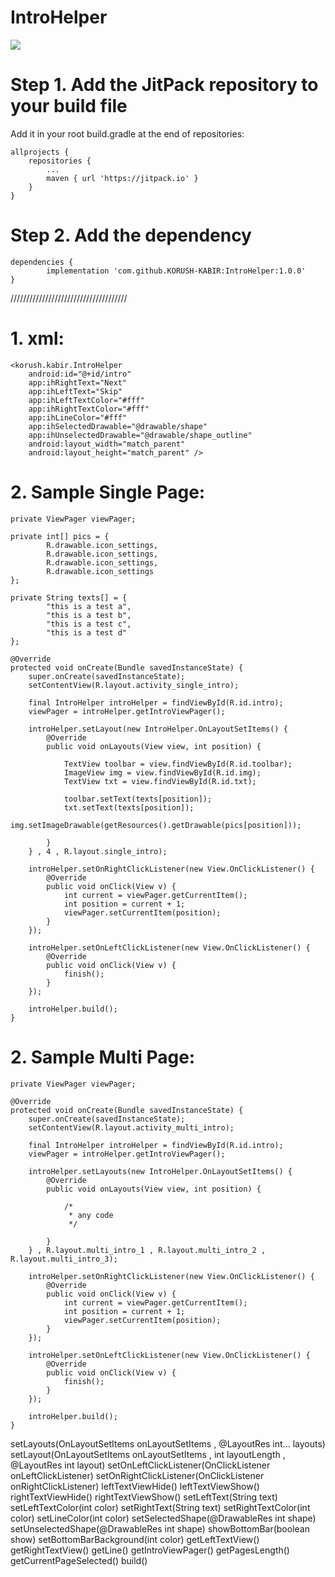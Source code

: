 # IntroHelper

[![](https://jitpack.io/v/KORUSH-KABIR/IntroHelper.svg)](https://jitpack.io/#KORUSH-KABIR/IntroHelper)

# Step 1. Add the JitPack repository to your build file 

Add it in your root build.gradle at the end of repositories:

	allprojects {
		repositories {
			...
			maven { url 'https://jitpack.io' }
		}
	}
  
  # Step 2. Add the dependency
  
  	dependencies {
	        implementation 'com.github.KORUSH-KABIR:IntroHelper:1.0.0'
	}
	

/////////////////////////////////////


# 1. xml:

    <korush.kabir.IntroHelper
        android:id="@+id/intro"
        app:ihRightText="Next"
        app:ihLeftText="Skip"
        app:ihLeftTextColor="#fff"
        app:ihRightTextColor="#fff"
        app:ihLineColor="#fff"
        app:ihSelectedDrawable="@drawable/shape"
        app:ihUnselectedDrawable="@drawable/shape_outline"
        android:layout_width="match_parent"
        android:layout_height="match_parent" />


# 2. Sample Single Page:

    private ViewPager viewPager;
    
    private int[] pics = {
            R.drawable.icon_settings,
            R.drawable.icon_settings,
            R.drawable.icon_settings,
            R.drawable.icon_settings
    };

    private String texts[] = {
            "this is a test a",
            "this is a test b",
            "this is a test c",
            "this is a test d"
    };

    @Override
    protected void onCreate(Bundle savedInstanceState) {
        super.onCreate(savedInstanceState);
        setContentView(R.layout.activity_single_intro);

        final IntroHelper introHelper = findViewById(R.id.intro);
        viewPager = introHelper.getIntroViewPager();

        introHelper.setLayout(new IntroHelper.OnLayoutSetItems() {
            @Override
            public void onLayouts(View view, int position) {

                TextView toolbar = view.findViewById(R.id.toolbar);
                ImageView img = view.findViewById(R.id.img);
                TextView txt = view.findViewById(R.id.txt);

                toolbar.setText(texts[position]);
                txt.setText(texts[position]);
                img.setImageDrawable(getResources().getDrawable(pics[position]));
		
            }
        } , 4 , R.layout.single_intro);

        introHelper.setOnRightClickListener(new View.OnClickListener() {
            @Override
            public void onClick(View v) {
                int current = viewPager.getCurrentItem();
                int position = current + 1;
                viewPager.setCurrentItem(position);
            }
        });

        introHelper.setOnLeftClickListener(new View.OnClickListener() {
            @Override
            public void onClick(View v) {
                finish();
            }
        });

        introHelper.build();
    }


# 2. Sample Multi Page:

    private ViewPager viewPager;

    @Override
    protected void onCreate(Bundle savedInstanceState) {
        super.onCreate(savedInstanceState);
        setContentView(R.layout.activity_multi_intro);

        final IntroHelper introHelper = findViewById(R.id.intro);
        viewPager = introHelper.getIntroViewPager();

        introHelper.setLayouts(new IntroHelper.OnLayoutSetItems() {
            @Override
            public void onLayouts(View view, int position) {

                /*
                 * any code
                 */
		 
            }
        } , R.layout.multi_intro_1 , R.layout.multi_intro_2 , R.layout.multi_intro_3);

        introHelper.setOnRightClickListener(new View.OnClickListener() {
            @Override
            public void onClick(View v) {
                int current = viewPager.getCurrentItem();
                int position = current + 1;
                viewPager.setCurrentItem(position);
            }
        });

        introHelper.setOnLeftClickListener(new View.OnClickListener() {
            @Override
            public void onClick(View v) {
                finish();
            }
        });

        introHelper.build();
    }


setLayouts(OnLayoutSetItems onLayoutSetItems , @LayoutRes int... layouts)
setLayout(OnLayoutSetItems onLayoutSetItems , int layoutLength , @LayoutRes int layout)
setOnLeftClickListener(OnClickListener onLeftClickListener)
setOnRightClickListener(OnClickListener onRightClickListener)
leftTextViewHide()
leftTextViewShow()
rightTextViewHide()
rightTextViewShow()
setLeftText(String text)
setLeftTextColor(int color)
setRightText(String text)
setRightTextColor(int color)
setLineColor(int color)
setSelectedShape(@DrawableRes int shape)
setUnselectedShape(@DrawableRes int shape)
showBottomBar(boolean show)
setBottomBarBackground(int color)
getLeftTextView()
getRightTextView()
getLine()
getIntroViewPager()
getPagesLength()
getCurrentPageSelected()
build()
